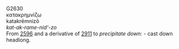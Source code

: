 G2630  
κατακρημνίζω  
katakrēmnizō  
*kat-ak-rame-nid‘-zo*  
From [2596](g2596) and a derivative of [2911](g2911) to *precipitate*
*down:* - cast down headlong.  
